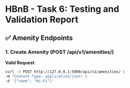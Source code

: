 # HBnB - Task 6: Testing and Validation Report

## ✅ Amenity Endpoints

### 1. Create Amenity (POST /api/v1/amenities/)

**Valid Request**:

```bash
curl -X POST http://127.0.0.1:5000/api/v1/amenities/ \
-H "Content-Type: application/json" \
-d '{"name": "Wi-Fi"}'
